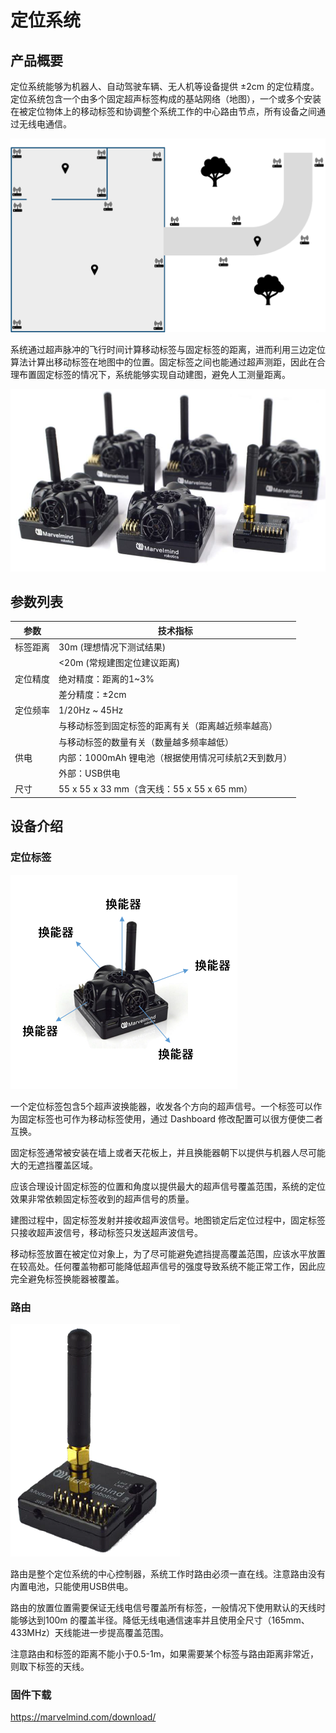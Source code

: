 # 定位系统

## 产品概要

定位系统能够为机器人、自动驾驶车辆、无人机等设备提供 ±2cm 的定位精度。定位系统包含一个由多个固定超声标签构成的基站网络（地图），一个或多个安装在被定位物体上的移动标签和协调整个系统工作的中心路由节点，所有设备之间通过无线电通信。

![](imgs/location.png)

系统通过超声脉冲的飞行时间计算移动标签与固定标签的距离，进而利用三边定位算法计算出移动标签在地图中的位置。固定标签之间也能通过超声测距，因此在合理布置固定标签的情况下，系统能够实现自动建图，避免人工测量距离。

![](imgs/starter_set.png)


## 参数列表

| 参数 | 技术指标 |
| --- | --- |
| 标签距离 |  30m (理想情况下测试结果) |
|         |  <20m (常规建图定位建议距离) |
| 定位精度 | 绝对精度：距离的1~3% |
|         | 差分精度：±2cm |
| 定位频率 | 1/20Hz ~ 45Hz |
|         | 与移动标签到固定标签的距离有关（距离越近频率越高） |
|         | 与移动标签的数量有关（数量越多频率越低） |
| 供电    | 内部：1000mAh 锂电池（根据使用情况可续航2天到数月） |
|         | 外部：USB供电 |
| 尺寸    | 55 x 55 x 33 mm（含天线：55 x 55 x 65 mm）|

## 设备介绍

### 定位标签

![](imgs/beacon.png)

一个定位标签包含5个超声波换能器，收发各个方向的超声信号。一个标签可以作为固定标签也可作为移动标签使用，通过 Dashboard 修改配置可以很方便使二者互换。

固定标签通常被安装在墙上或者天花板上，并且换能器朝下以提供与机器人尽可能大的无遮挡覆盖区域。

应该合理设计固定标签的位置和角度以提供最大的超声信号覆盖范围，系统的定位效果非常依赖固定标签收到的超声信号的质量。

建图过程中，固定标签发射并接收超声波信号。地图锁定后定位过程中，固定标签只接收超声波信号，移动标签只发送超声波信号。

移动标签放置在被定位对象上，为了尽可能避免遮挡提高覆盖范围，应该水平放置在较高处。任何覆盖物都可能降低超声信号的强度导致系统不能正常工作，因此应完全避免标签换能器被覆盖。

### 路由

![](imgs/modem.png)

路由是整个定位系统的中心控制器，系统工作时路由必须一直在线。注意路由没有内置电池，只能使用USB供电。

路由的放置位置需要保证无线电信号覆盖所有标签，一般情况下使用默认的天线时能够达到100m 的覆盖半径。降低无线电通信速率并且使用全尺寸（165mm、433MHz）天线能进一步提高覆盖范围。

注意路由和标签的距离不能小于0.5-1m，如果需要某个标签与路由距离非常近，则取下标签的天线。

### 固件下载

https://marvelmind.com/download/